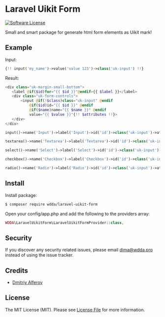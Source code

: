 # Laravel Uikit Form

[![Software License][ico-license]](LICENSE.md)

Small and smart package for generate html form elements as Uikit mark!

## Example

Input:
 ```php
{!! input('my_name')->value('value 123')->class('uk-input') !!}
```
Result:
 ```php
<div class="uk-margin-small-bottom">
    <label @if($id)for="{{ $id }}"@endif>{{ $label }}</label>
    <div class="uk-form-controls">
        <input @if(!$class)class="uk-input" @endif
            @if($id)id="{{ $id }}" @endif
            @if($name)name="{{ $name }}" @endif
            value="{{ $value }}"{!! $attributes !!}>
    </div>
</div>
 ```
 
```php
input()->name('Input')->label('Input')->id('id')->class('uk-input')->attributes(['attribute1', 'attribute2' => 'value'])->value('value')
```
```php
textarea()->name('Textarea')->label('Textarea')->id('id')->class('uk-input')->attributes(['attribute1', 'attribute2' => 'value'])->value('value')->rows(8)
```
```php
select()->name('Select')->label('Select')->id('id')->class('uk-input')->attributes(['attribute1', 'attribute2' => 'value'])->value('value')
```
```php
checkbox()->name('Checkbox')->label('Checkbox')->id('id')->class('uk-input')->attributes(['attribute1', 'attribute2' => 'value'])->value('value')
```
```php
radio()->name('Radio')->label('Radio')->id('id')->class('uk-input')->attributes(['attribute1', 'attribute2' => 'value'])->value('value')
```


## Install

Install package:

``` bash
$ composer require wdda/laravel-uikit-form
```

Open your config/app.php and add the following to the providers array:
``` php
WDDA\LaravelUikitForm\LaravelUikitFormProvider::class,
```

## Security

If you discover any security related issues, please email dima@wdda.pro instead of using the issue tracker.

## Credits

- [Dmitriy Alferov][link-author]

## License

The MIT License (MIT). Please see [License File](LICENSE.md) for more information.

[ico-version]: https://img.shields.io/packagist/v/wdda/laravel-finder-tests.svg?style=flat-square
[ico-license]: https://img.shields.io/badge/license-MIT-brightgreen.svg?style=flat-square
[link-author]: https://github.com/wdda
